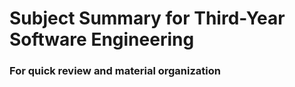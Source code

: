 # Subject Summary for Third-Year Software Engineering
### For quick review and material organization

